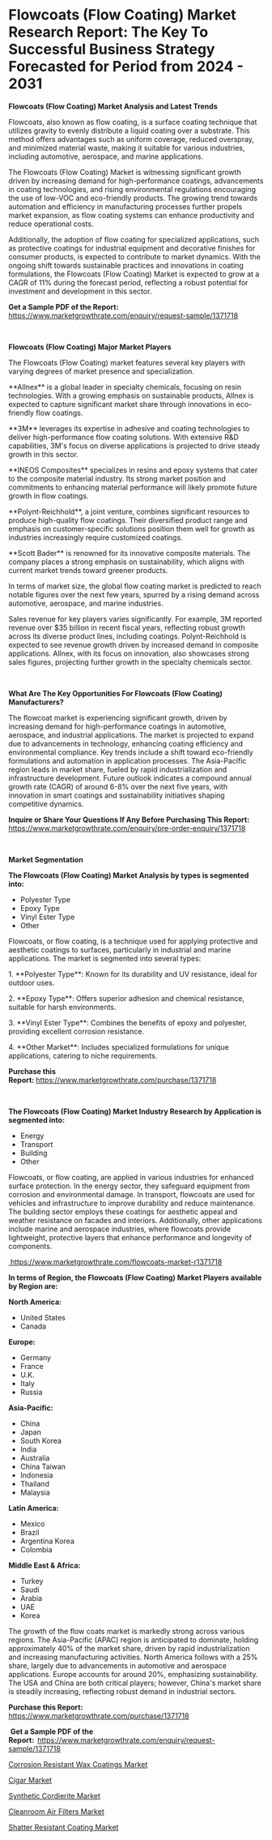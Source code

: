 <p><h1>Flowcoats (Flow Coating) Market Research Report: The Key To Successful Business Strategy Forecasted for Period from 2024 - 2031</h1></p><p><strong>Flowcoats (Flow Coating) Market Analysis and Latest Trends</strong></p>
<p><p>Flowcoats, also known as flow coating, is a surface coating technique that utilizes gravity to evenly distribute a liquid coating over a substrate. This method offers advantages such as uniform coverage, reduced overspray, and minimized material waste, making it suitable for various industries, including automotive, aerospace, and marine applications. </p><p>The Flowcoats (Flow Coating) Market is witnessing significant growth driven by increasing demand for high-performance coatings, advancements in coating technologies, and rising environmental regulations encouraging the use of low-VOC and eco-friendly products. The growing trend towards automation and efficiency in manufacturing processes further propels market expansion, as flow coating systems can enhance productivity and reduce operational costs.</p><p>Additionally, the adoption of flow coating for specialized applications, such as protective coatings for industrial equipment and decorative finishes for consumer products, is expected to contribute to market dynamics. With the ongoing shift towards sustainable practices and innovations in coating formulations, the Flowcoats (Flow Coating) Market is expected to grow at a CAGR of 11% during the forecast period, reflecting a robust potential for investment and development in this sector.</p></p>
<p><strong>Get a Sample PDF of the Report:&nbsp;</strong> <a href="https://www.marketgrowthrate.com/enquiry/request-sample/1371718">https://www.marketgrowthrate.com/enquiry/request-sample/1371718</a></p>
<p>&nbsp;</p>
<p><strong>Flowcoats (Flow Coating) Major Market Players</strong></p>
<p><p>The Flowcoats (Flow Coating) market features several key players with varying degrees of market presence and specialization. </p><p>**Allnex** is a global leader in specialty chemicals, focusing on resin technologies. With a growing emphasis on sustainable products, Allnex is expected to capture significant market share through innovations in eco-friendly flow coatings.</p><p>**3M** leverages its expertise in adhesive and coating technologies to deliver high-performance flow coating solutions. With extensive R&D capabilities, 3M's focus on diverse applications is projected to drive steady growth in this sector.</p><p>**INEOS Composites** specializes in resins and epoxy systems that cater to the composite material industry. Its strong market position and commitments to enhancing material performance will likely promote future growth in flow coatings.</p><p>**Polynt-Reichhold**, a joint venture, combines significant resources to produce high-quality flow coatings. Their diversified product range and emphasis on customer-specific solutions position them well for growth as industries increasingly require customized coatings.</p><p>**Scott Bader** is renowned for its innovative composite materials. The company places a strong emphasis on sustainability, which aligns with current market trends toward greener products.</p><p>In terms of market size, the global flow coating market is predicted to reach notable figures over the next few years, spurred by a rising demand across automotive, aerospace, and marine industries. </p><p>Sales revenue for key players varies significantly. For example, 3M reported revenue over $35 billion in recent fiscal years, reflecting robust growth across its diverse product lines, including coatings. Polynt-Reichhold is expected to see revenue growth driven by increased demand in composite applications. Allnex, with its focus on innovation, also showcases strong sales figures, projecting further growth in the specialty chemicals sector.</p></p>
<p>&nbsp;</p>
<p><strong>What Are The Key Opportunities For Flowcoats (Flow Coating) Manufacturers?</strong></p>
<p><p>The flowcoat market is experiencing significant growth, driven by increasing demand for high-performance coatings in automotive, aerospace, and industrial applications. The market is projected to expand due to advancements in technology, enhancing coating efficiency and environmental compliance. Key trends include a shift toward eco-friendly formulations and automation in application processes. The Asia-Pacific region leads in market share, fueled by rapid industrialization and infrastructure development. Future outlook indicates a compound annual growth rate (CAGR) of around 6-8% over the next five years, with innovation in smart coatings and sustainability initiatives shaping competitive dynamics.</p></p>
<p><strong>Inquire or Share Your Questions If Any Before Purchasing This Report:</strong> <a href="https://www.marketgrowthrate.com/enquiry/pre-order-enquiry/1371718">https://www.marketgrowthrate.com/enquiry/pre-order-enquiry/1371718</a></p>
<p>&nbsp;</p>
<p><strong>Market Segmentation</strong></p>
<p><strong>The Flowcoats (Flow Coating) Market Analysis by types is segmented into:</strong></p>
<p><ul><li>Polyester Type</li><li>Epoxy Type</li><li>Vinyl Ester Type</li><li>Other</li></ul></p>
<p><p>Flowcoats, or flow coating, is a technique used for applying protective and aesthetic coatings to surfaces, particularly in industrial and marine applications. The market is segmented into several types: </p><p>1. **Polyester Type**: Known for its durability and UV resistance, ideal for outdoor uses.</p><p>2. **Epoxy Type**: Offers superior adhesion and chemical resistance, suitable for harsh environments.</p><p>3. **Vinyl Ester Type**: Combines the benefits of epoxy and polyester, providing excellent corrosion resistance. </p><p>4. **Other Market**: Includes specialized formulations for unique applications, catering to niche requirements.</p></p>
<p><strong>Purchase this Report:&nbsp;</strong><a href="https://www.marketgrowthrate.com/purchase/1371718">https://www.marketgrowthrate.com/purchase/1371718</a></p>
<p>&nbsp;</p>
<p><strong>The Flowcoats (Flow Coating) Market Industry Research by Application is segmented into:</strong></p>
<p><ul><li>Energy</li><li>Transport</li><li>Building</li><li>Other</li></ul></p>
<p><p>Flowcoats, or flow coating, are applied in various industries for enhanced surface protection. In the energy sector, they safeguard equipment from corrosion and environmental damage. In transport, flowcoats are used for vehicles and infrastructure to improve durability and reduce maintenance. The building sector employs these coatings for aesthetic appeal and weather resistance on facades and interiors. Additionally, other applications include marine and aerospace industries, where flowcoats provide lightweight, protective layers that enhance performance and longevity of components.</p></p>
<p><a href="https://www.marketgrowthrate.com/flowcoats-market-r1371718">&nbsp;https://www.marketgrowthrate.com/flowcoats-market-r1371718</a></p>
<p><strong>In terms of Region, the Flowcoats (Flow Coating) Market Players available by Region are:</strong></p>
<p>
    <p> <strong> North America: </strong>
        <ul>
            <li>United States</li>
            <li>Canada</li>
        </ul>
        </p> 
    <p> <strong> Europe: </strong>
        <ul>
            <li>Germany</li>
            <li>France</li>
            <li>U.K.</li>
            <li>Italy</li>
            <li>Russia</li>
        </ul>
        </p> 
    <p> <strong> Asia-Pacific: </strong>
        <ul>
            <li>China</li>
            <li>Japan</li>
            <li>South Korea</li>
            <li>India</li>
            <li>Australia</li>
            <li>China Taiwan</li>
            <li>Indonesia</li>
            <li>Thailand</li>
            <li>Malaysia</li>
        </ul>
        </p> 
    <p> <strong> Latin America: </strong>
        <ul>
            <li>Mexico</li>
            <li>Brazil</li>
            <li>Argentina Korea</li>
            <li>Colombia</li>
        </ul>
        </p> 
    <p> <strong> Middle East & Africa: </strong>
        <ul>
            <li>Turkey</li>
            <li>Saudi</li>
            <li>Arabia</li>
            <li>UAE</li>
            <li>Korea</li>
        </ul>
    </p>
    </p>
<p><p>The growth of the flow coats market is markedly strong across various regions. The Asia-Pacific (APAC) region is anticipated to dominate, holding approximately 40% of the market share, driven by rapid industrialization and increasing manufacturing activities. North America follows with a 25% share, largely due to advancements in automotive and aerospace applications. Europe accounts for around 20%, emphasizing sustainability. The USA and China are both critical players; however, China's market share is steadily increasing, reflecting robust demand in industrial sectors.</p></p>
<p><strong>Purchase this Report: </strong><a href="https://www.marketgrowthrate.com/purchase/1371718">https://www.marketgrowthrate.com/purchase/1371718</a></p>
<p>&nbsp;<strong>Get a Sample PDF of the Report:&nbsp;&nbsp;</strong><a href="https://www.marketgrowthrate.com/enquiry/request-sample/1371718">https://www.marketgrowthrate.com/enquiry/request-sample/1371718</a></p>
<p><strong></strong></p>
<p><p><a href="https://issuu.com/reportprime-2/docs/corrosion-resistant-wax-coatings-ma_a13e2d2f9ebbcb">Corrosion Resistant Wax Coatings Market</a></p><p><a href="https://medium.com/@luzestes57/cigar-market-size-share-competitive-landscape-and-trend-analysis-report-by-type-by-application-e664533ff6ed">Cigar Market</a></p><p><a href="https://www.linkedin.com/pulse/future-trends-global-synthetic-cordierite-market-insights-analysis-ze3yc?trackingId=ZFBzTCpNQz%2BIJ8ufO%2B0dXQ%3D%3D">Synthetic Cordierite Market</a></p><p><a href="https://medium.com/@luzestes57/cleanroom-air-filters-market-overview-global-market-trends-and-future-prospects-from-2024-to-2031-1ce5d7075723">Cleanroom Air Filters Market</a></p><p><a href="https://issuu.com/reportprime-2/docs/shatter-resistant-coating-market-si_cdd2ebedb4f1e9">Shatter Resistant Coating Market</a></p></p>